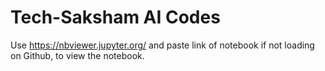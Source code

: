 # Tech-Saksham AI Codes


Use https://nbviewer.jupyter.org/ and paste link of notebook if not loading on Github, to view the notebook.
